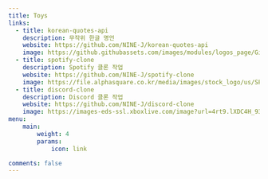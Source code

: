 ```yaml
---
title: Toys
links:
  - title: korean-quotes-api
    description: 무작위 한글 명언
    website: https://github.com/NINE-J/korean-quotes-api
    image: https://github.githubassets.com/images/modules/logos_page/GitHub-Mark.png
  - title: spotify-clone
    description: Spotify 클론 작업
    website: https://github.com/NINE-J/spotify-clone
    image: https://file.alphasquare.co.kr/media/images/stock_logo/us/SPOT.png
  - title: discord-clone
    description: Discord 클론 작업
    website: https://github.com/NINE-J/discord-clone
    image: https://images-eds-ssl.xboxlive.com/image?url=4rt9.lXDC4H_93laV1_eHHFT949fUipzkiFOBH3fAiZZUCdYojwUyX2aTonS1aIwMrx6NUIsHfUHSLzjGJFxxsG72wAo9EWJR4yQWyJJaDb6rYcBtJvTvH3UoAS4JFNDaxGhmKNaMwgElLURlRFeVkLCjkfnXmWtINWZIrPGYq0-&format=source
menu:
    main: 
        weight: 4
        params:
            icon: link

comments: false
---
```


<!-- To use this feature, add `links` section to frontmatter.

This page's frontmatter:

```yaml
links:
  - title: GitHub
    description: GitHub is the world's largest software development platform.
    website: https://github.com
    image: https://github.githubassets.com/images/modules/logos_page/GitHub-Mark.png
  - title: TypeScript
    description: TypeScript is a typed superset of JavaScript that compiles to plain JavaScript.
    website: https://www.typescriptlang.org
    image: ts-logo-128.jpg
```

`image` field accepts both local and external images. -->